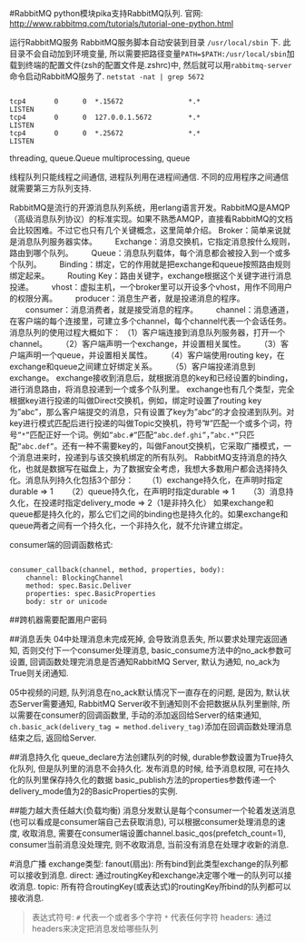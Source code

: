 #RabbitMQ
python模块pika支持RabbitMQ队列. 官网:
http://www.rabbitmq.com/tutorials/tutorial-one-python.html

运行RabbitMQ服务
RabbitMQ服务脚本自动安装到目录 `/usr/local/sbin` 下. 此目录不会自动加到环境变量, 所以需要把路径变量`PATH=$PATH:/usr/local/sbin`加载到终端的配置文件(zsh的配置文件是.zshrc)中, 然后就可以用`rabbitmq-server`命令启动RabbitMQ服务了.
`netstat -nat | grep 5672`

```

tcp4       0      0  *.15672                *.*                    LISTEN
tcp4       0      0  127.0.0.1.5672         *.*                    LISTEN
tcp4       0      0  *.25672                *.*                    LISTEN
```

threading, queue.Queue
multiprocessing, queue

线程队列只能线程之间通信, 进程队列用在进程间通信.
不同的应用程序之间通信就需要第三方队列支持.

RabbitMQ是流行的开源消息队列系统，用erlang语言开发。RabbitMQ是AMQP（高级消息队列协议）的标准实现。如果不熟悉AMQP，直接看RabbitMQ的文档会比较困难。不过它也只有几个关键概念，这里简单介绍。
    Broker：简单来说就是消息队列服务器实体。
　　Exchange：消息交换机，它指定消息按什么规则，路由到哪个队列。
　　Queue：消息队列载体，每个消息都会被投入到一个或多个队列。
　　Binding：绑定，它的作用就是把exchange和queue按照路由规则绑定起来。
　　Routing Key：路由关键字，exchange根据这个关键字进行消息投递。
　　vhost：虚拟主机，一个broker里可以开设多个vhost，用作不同用户的权限分离。
　　producer：消息生产者，就是投递消息的程序。
　　consumer：消息消费者，就是接受消息的程序。
　　channel：消息通道，在客户端的每个连接里，可建立多个channel，每个channel代表一个会话任务。
消息队列的使用过程大概如下：
（1）客户端连接到消息队列服务器，打开一个channel。
　　（2）客户端声明一个exchange，并设置相关属性。
　　（3）客户端声明一个queue，并设置相关属性。
　　（4）客户端使用routing key，在exchange和queue之间建立好绑定关系。
　　（5）客户端投递消息到exchange。
exchange接收到消息后，就根据消息的key和已经设置的binding，进行消息路由，将消息投递到一个或多个队列里。
exchange也有几个类型，完全根据key进行投递的叫做Direct交换机，例如，绑定时设置了routing key为”abc”，那么客户端提交的消息，只有设置了key为”abc”的才会投递到队列。对key进行模式匹配后进行投递的叫做Topic交换机，符号”#”匹配一个或多个词，符号`”*”`匹配正好一个词。例如`”abc.#”`匹配`”abc.def.ghi”`，`”abc.*”`只匹配`”abc.def”`。还有一种不需要key的，叫做Fanout交换机，它采取广播模式，一个消息进来时，投递到与该交换机绑定的所有队列。
RabbitMQ支持消息的持久化，也就是数据写在磁盘上，为了数据安全考虑，我想大多数用户都会选择持久化。消息队列持久化包括3个部分：
　　（1）exchange持久化，在声明时指定durable => 1
　　（2）queue持久化，在声明时指定durable => 1
　　（3）消息持久化，在投递时指定delivery_mode => 2（1是非持久化）
如果exchange和queue都是持久化的，那么它们之间的binding也是持久化的。如果exchange和queue两者之间有一个持久化，一个非持久化，就不允许建立绑定。

consumer端的回调函数格式:
```

consumer_callback(channel, method, properties, body):
    channel: BlockingChannel
    method: spec.Basic.Deliver
    properties: spec.BasicProperties
    body: str or unicode
```
##跨机器需要配置用户密码




##消息丢失
04中处理消息未完成死掉, 会导致消息丢失, 所以要求处理完返回通知, 否则交付下一个consumer处理消息, basic_consume方法中的no_ack参数可设置, 回调函数处理完消息是否通知RabbitMQ Server, 默认为通知, no_ack为True则关闭通知.

05中视频的问题, 队列消息在no_ack默认情况下一直存在的问题, 是因为, 默认状态Server需要通知, RabbitMQ Server收不到通知则不会把数据从队列里删除, 所以需要在consumer的回调函数里, 手动的添加返回给Server的结束通知, `ch.basic_ack(delivery_tag = method.delivery_tag)`添加在回调函数处理消息结束之后, 返回给Server.

##消息持久化
queue_declare方法创建队列的时候, durable参数设置为True持久化队列, 但是队列里的消息不会持久化.
发布消息的时候, 给予消息权限, 可在持久化的队列里保存持久化的数据
basic_publish方法的properties参数传递一个delivery_mode值为2的BasicProperties的实例.

##能力越大责任越大(负载均衡)
消息分发默认是每个consumer一个轮着发送消息(也可以看成是consumer端自己去获取消息), 可以根据consumer处理消息的速度, 收取消息, 需要在consumer端设置channel.basic_qos(prefetch_count=1), consumer当前消息没处理完, 则不收取消息, 当前没有消息在处理才收新的消息.

#消息广播
exchange类型:
fanout(扇出): 所有bind到此类型exchange的队列都可以接收到消息.
direct: 通过routingKey和exchange决定哪个唯一的队列可以接收消息.
topic: 所有符合routingKey(或表达式)的routingKey所bind的队列都可以接收消息.
> 表达式符号:
> `#` 代表一个或者多个字符
> `*` 代表任何字符
headers: 通过headers来决定把消息发给哪些队列


